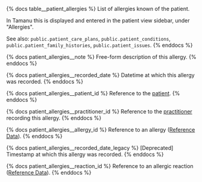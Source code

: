 {% docs table__patient_allergies %}
List of allergies known of the patient.

In Tamanu this is displayed and entered in the patient view sidebar, under "Allergies".

See also: `public.patient_care_plans`, `public.patient_conditions`,
`public.patient_family_histories`, `public.patient_issues`.
{% enddocs %}

{% docs patient_allergies__note %}
Free-form description of this allergy.
{% enddocs %}

{% docs patient_allergies__recorded_date %}
Datetime at which this allergy was recorded.
{% enddocs %}

{% docs patient_allergies__patient_id %}
Reference to the [patient](#!/source/source.tamanu.tamanu.patients).
{% enddocs %}

{% docs patient_allergies__practitioner_id %}
Reference to the [practitioner](#!/source/source.tamanu.tamanu.users) recording this allergy.
{% enddocs %}

{% docs patient_allergies__allergy_id %}
Reference to an allergy ([Reference Data](#!/source/source.tamanu.tamanu.reference_data)).
{% enddocs %}

{% docs patient_allergies__recorded_date_legacy %}
[Deprecated] Timestamp at which this allergy was recorded.
{% enddocs %}

{% docs patient_allergies__reaction_id %}
Reference to an allergic reaction ([Reference Data](#!/source/source.tamanu.tamanu.reference_data)).
{% enddocs %}
